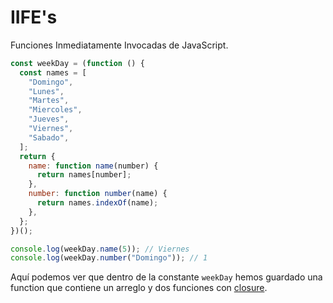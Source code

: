 # IIFE's

Funciones Inmediatamente Invocadas de JavaScript.

```js
const weekDay = (function () {
  const names = [
    "Domingo",
    "Lunes",
    "Martes",
    "Miercoles",
    "Jueves",
    "Viernes",
    "Sabado",
  ];
  return {
    name: function name(number) {
      return names[number];
    },
    number: function number(name) {
      return names.indexOf(name);
    },
  };
})();

console.log(weekDay.name(5)); // Viernes
console.log(weekDay.number("Domingo")); // 1
```

Aquí podemos ver que dentro de la constante `weekDay` hemos guardado una function que contiene un arreglo y dos funciones con [closure](../04-FOUNDATIONS//01-JS_Avanzado/04-Closures.md).
